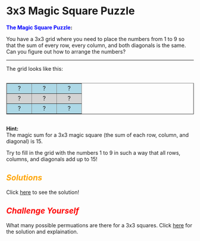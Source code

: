 # **3x3 Magic Square Puzzle**

**<span style="color: blue; font-weight:bold; font-style: normal">The Magic Square Puzzle</span>:**

You have a 3x3 grid where you need to place the numbers from 1 to 9 so that the sum of every row, every column, and both diagonals is the same. Can you figure out how to arrange the numbers?

---

The grid looks like this:

<div style="display: flex; justify-content: center;">
  <table border="1" cellpadding="0" cellspacing="0" style="border-color: grey; border-collapse: collapse;">
    <tr style="background-color: lightblue;">
      <td style="width: 50px; height: 20px; text-align: center;">?</td>
      <td style="width: 50px; height: 20px; text-align: center;">?</td>
      <td style="width: 50px; height: 20px; text-align: center;">?</td>
    </tr>
    <tr style="background-color: lightgrey;">
      <td style="width: 50px; height: 20px; text-align: center;">?</td>
      <td style="width: 50px; height: 20px; text-align: center;">?</td>
      <td style="width: 50px; height: 20px; text-align: center;">?</td>
    </tr>
    <tr style="background-color: lightblue;">
      <td style="width: 50px; height: 20px; text-align: center;">?</td>
      <td style="width: 50px; height: 20px; text-align: center;">?</td>
      <td style="width: 50px; height: 20px; text-align: center;">?</td>
    </tr>
  </table>
</div>

**Hint:**  
The magic sum for a 3x3 magic square (the sum of each row, column, and diagonal) is 15. 

Try to fill in the grid with the numbers 1 to 9 in such a way that all rows, columns, and diagonals add up to 15!

## <span style="color: orange; font-weight:bold; font-style: italic">Solutions</span>

Click [here](./ms-3x3-sol.md) to see the solution!

## <span style="color: red; font-weight:bold; font-style: italic">Challenge Yourself</span>

What many possible permuations are there for a 3x3 squares. Click [here](./ms-3x3-permutations.md) for the solution and explaination.
